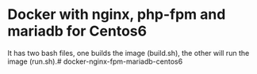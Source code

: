 # Docker with nginx, php-fpm and mariadb for Centos6 #

It has two bash files, one builds the image (build.sh), the other will run the image (run.sh).# docker-nginx-fpm-mariadb-centos6
